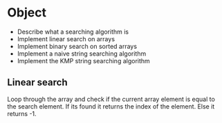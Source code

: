 # Object

- Describe what a searching algorithm is
- Implement linear search on arrays
- Implement binary search on sorted arrays
- Implement a naive string searching algorithm
- Implement the KMP string searching algorithm
  
## Linear search

Loop through the array and check if the current array element is equal to the search element.
If its found it returns the index of the element. Else it returns -1.

